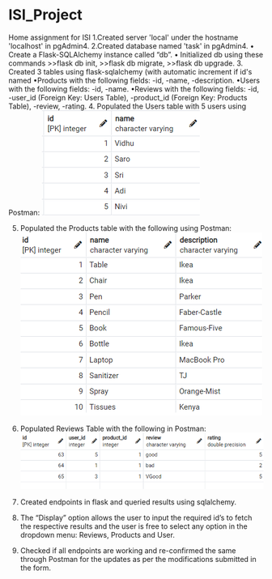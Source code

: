# ISI_Project
Home assignment for ISI
1.Created server 'local' under the hostname 'localhost' in pgAdmin4.
2.Created database named 'task' in pgAdmin4.
•	Create a Flask-SQLAlchemy instance called “db”.
•	Initialized db using these commands 
	>>flask db init, 
	>>flask db migrate, 
	>>flask db upgrade.
3. Created 3 tables using flask-sqlalchemy (with automatic increment if id's named
•Products with the following fields: 
-id, 
-name, 
-description.
•Users with the following fields: 
-id, 
-name.
•Reviews with the following fields: 
-id, 
-user_id (Foreign Key: Users Table), 
-product_id (Foreign Key: Products Table),
-review, 
-rating.
4. Populated the Users table with 5 users using Postman:
 ![alt text](https://github.com/vidhubala-selvaraj/ISI_Project/blob/main/screenshots/4.png)

5. Populated the Products table with the following using Postman:
![alt text](https://github.com/vidhubala-selvaraj/ISI_Project/blob/main/screenshots/5.png)
 
6. Populated Reviews Table with the following in Postman:
![alt text](https://github.com/vidhubala-selvaraj/ISI_Project/blob/main/screenshots/6.png)
 
7. Created endpoints in flask and queried results using sqlalchemy.
8. The “Display” option allows the user to input the required id’s to fetch the respective results and the user is free to select any option in the dropdown menu: Reviews, Products and User.
9. Checked if all endpoints are working and re-confirmed the same through Postman for the updates as per the modifications submitted in the form.

